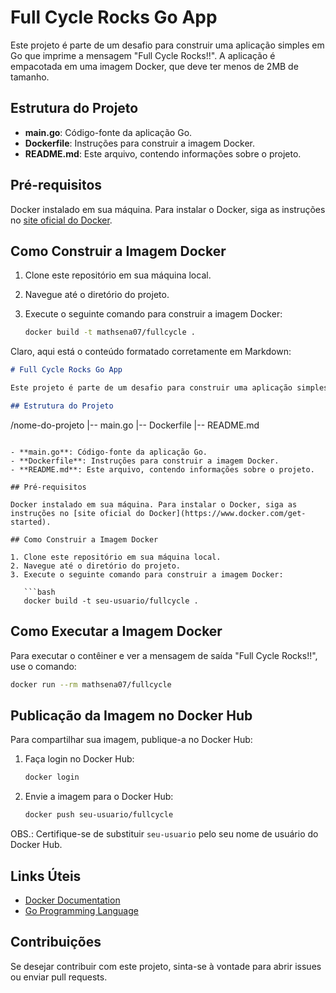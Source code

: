 # Full Cycle Rocks Go App

Este projeto é parte de um desafio para construir uma aplicação simples em Go que imprime a mensagem "Full Cycle Rocks!!". A aplicação é empacotada em uma imagem Docker, que deve ter menos de 2MB de tamanho.

## Estrutura do Projeto

- **main.go**: Código-fonte da aplicação Go.
- **Dockerfile**: Instruções para construir a imagem Docker.
- **README.md**: Este arquivo, contendo informações sobre o projeto.

## Pré-requisitos

Docker instalado em sua máquina. Para instalar o Docker, siga as instruções no [site oficial do Docker](https://www.docker.com/get-started).

## Como Construir a Imagem Docker

1. Clone este repositório em sua máquina local.
2. Navegue até o diretório do projeto.
3. Execute o seguinte comando para construir a imagem Docker:

   ```bash
   docker build -t mathsena07/fullcycle .
   ```

Claro, aqui está o conteúdo formatado corretamente em Markdown:

```markdown
# Full Cycle Rocks Go App

Este projeto é parte de um desafio para construir uma aplicação simples em Go que imprime a mensagem "Full Cycle Rocks!!". A aplicação é empacotada em uma imagem Docker, que deve ter menos de 2MB de tamanho.

## Estrutura do Projeto

```
/nome-do-projeto
|-- main.go
|-- Dockerfile
|-- README.md
```

- **main.go**: Código-fonte da aplicação Go.
- **Dockerfile**: Instruções para construir a imagem Docker.
- **README.md**: Este arquivo, contendo informações sobre o projeto.

## Pré-requisitos

Docker instalado em sua máquina. Para instalar o Docker, siga as instruções no [site oficial do Docker](https://www.docker.com/get-started).

## Como Construir a Imagem Docker

1. Clone este repositório em sua máquina local.
2. Navegue até o diretório do projeto.
3. Execute o seguinte comando para construir a imagem Docker:

   ```bash
   docker build -t seu-usuario/fullcycle .
   ```

## Como Executar a Imagem Docker

Para executar o contêiner e ver a mensagem de saída "Full Cycle Rocks!!", use o comando:

```bash
docker run --rm mathsena07/fullcycle
```

## Publicação da Imagem no Docker Hub

Para compartilhar sua imagem, publique-a no Docker Hub:

1. Faça login no Docker Hub:

   ```bash
   docker login
   ```

2. Envie a imagem para o Docker Hub:

   ```bash
   docker push seu-usuario/fullcycle
   ```

OBS.: Certifique-se de substituir `seu-usuario` pelo seu nome de usuário do Docker Hub.

## Links Úteis

- [Docker Documentation](https://docs.docker.com/)
- [Go Programming Language](https://golang.org/)

## Contribuições

Se desejar contribuir com este projeto, sinta-se à vontade para abrir issues ou enviar pull requests.
```